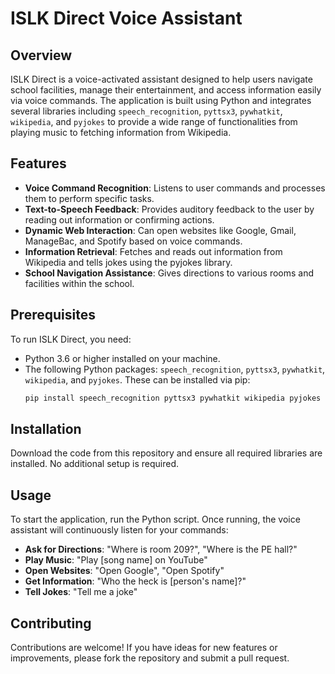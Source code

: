 # ISLK Direct Voice Assistant

## Overview
ISLK Direct is a voice-activated assistant designed to help users navigate school facilities, manage their entertainment, and access information easily via voice commands. The application is built using Python and integrates several libraries including `speech_recognition`, `pyttsx3`, `pywhatkit`, `wikipedia`, and `pyjokes` to provide a wide range of functionalities from playing music to fetching information from Wikipedia.

## Features
- **Voice Command Recognition**: Listens to user commands and processes them to perform specific tasks.
- **Text-to-Speech Feedback**: Provides auditory feedback to the user by reading out information or confirming actions.
- **Dynamic Web Interaction**: Can open websites like Google, Gmail, ManageBac, and Spotify based on voice commands.
- **Information Retrieval**: Fetches and reads out information from Wikipedia and tells jokes using the pyjokes library.
- **School Navigation Assistance**: Gives directions to various rooms and facilities within the school.

## Prerequisites
To run ISLK Direct, you need:
- Python 3.6 or higher installed on your machine.
- The following Python packages: `speech_recognition`, `pyttsx3`, `pywhatkit`, `wikipedia`, and `pyjokes`. These can be installed via pip:
  ```bash
  pip install speech_recognition pyttsx3 pywhatkit wikipedia pyjokes

## Installation
Download the code from this repository and ensure all required libraries are installed. No additional setup is required.

## Usage
To start the application, run the Python script. Once running, the voice assistant will continuously listen for your commands:

- **Ask for Directions**: "Where is room 209?", "Where is the PE hall?"
- **Play Music**: "Play [song name] on YouTube"
- **Open Websites**: "Open Google", "Open Spotify"
- **Get Information**: "Who the heck is [person's name]?"
- **Tell Jokes**: "Tell me a joke"

## Contributing
Contributions are welcome! If you have ideas for new features or improvements, please fork the repository and submit a pull request.

